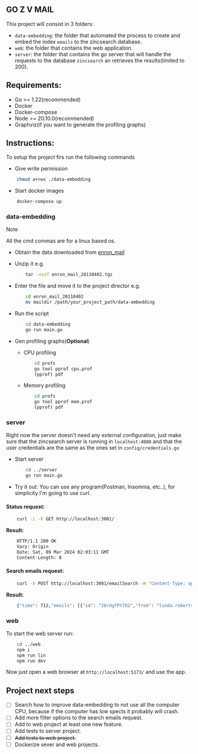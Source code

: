## GO Z V MAIL

This project will consist in 3 folders:

- `data-embedding`: the folder that automated the process to create and embed the index `emails` to the zincsearch database.
- `web`: the folder that contains the web application.
- `server`: the folder that contains the go server that will handle the requests to the database `zincsearch` an retrieves the results(limited to 200).

## Requirements:

- Go >= 1.22(recommended)
- Docker
- Docker-compose
- Node >= 20.10.0(recommended)
- Graphviz(if you want to generate the profiling graphs)

## Instructions:

To setup the project firs run the following commands

- Give write permission 
```bash
    chmod a+rwx ./data-embedding
```

- Start docker images
```bash
    docker-compose up
```

### data-embedding

> [!NOTE]  
> All the cmd commas are for a linux based os.

- Obtain the data downloaded from [enron_mail](http://www.cs.cmu.edu/~enron/enron_mail_20110402.tgz)
- Unzip it e.g.
    ```bash
        tar -xvzf enron_mail_20110402.tgz
    ```
- Enter the file and move it to the project director e.g.
    ```bash
        cd enron_mail_20110402
        mv maildir /path/your_project_path/data-embedding
    ```
- Run the script
    ```bash
        cd data-embedding
        go run main.go
    ```
- Gen profiling graphs(**Optional**)

    - CPU profiling
        ```bash
            cd profs
            go tool pprof cpu.prof
            (pprof) pdf
        ```
    - Memory profiling
        ```bash
            cd profs
            go tool pprof mem.prof
            (pprof) pdf
        ```
### server

Right now the server doesn't need any external configuration, just make sure that the 
zincsearch server is running in `localhost:4080` and that the user credentials are the same
as the ones set in `config/credentials.go`

- Start server
    ```bash
        cd ../server
        go run main.go
    ```

- Try it out: You can use any program(Postman, Insomnia, etc..), for simplicity I'm going to use curl.

#### Status request:

```bash
    curl -i -X GET http://localhost:3001/
```
**Result:**

```bash
    HTTP/1.1 200 OK
    Vary: Origin
    Date: Sat, 09 Mar 2024 02:03:11 GMT
    Content-Length: 0 
```

#### Search emails request:

```bash
    curl -X POST http://localhost:3001/emailSearch -H "Content-Type: application/json" --data '{"filter": "manipulated"}'
```
**Result:**

```bash
    {"time": 712,"emails": [{"id": "26rdgTPY702","from": "linda.robertson@enron.com",...]}
```

### web

To start the web server run:

```bash
    cd ../web
    npm i
    npm run lin
    npm run dev
```

Now just open a web browser at `http://localhost:5173/` and use the app.

## Project next steps 

- [ ] Search how to improve data-embedding to not use all the computer CPU, because if the computer has low spects it probably will crash.
- [ ] Add more filter options to the search emails request.
- [ ] Add to web project at least one new feature.
- [ ] Add tests to server project.
- [ ]  ~~Add tests to web project.~~
- [ ] Dockerize sever and web projects.
